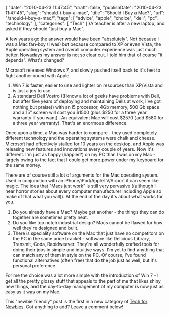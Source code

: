 {
    "date": "2010-04-23 11:47:45",
    "draft": false,
    "publishDate": "2010-04-23 11:47:45",
    "slug": "should-i-buy-a-mac",
    "title": "Should I Buy a Mac?",
    "url": "\/should-i-buy-a-mac\/",
    "tags": [
        "advice",
        "apple",
        "choice",
        "dell",
        "pc",
        "technology"
    ],
    "categories": [
        "Tech"
    ]
}A teacher is after a new laptop, and asked if they should "just buy a
Mac".

A few years ago the answer would have been "absolutely". Not because I
was a Mac fan-boy (I was) but because compared to XP or even Vista, the
Apple operating system and overall computer experience was just much
better. Nowadays my answer is not so clear cut. I told him that of
course "it depends". What's changed?

Microsoft released Windows 7, and slowly pushed itself back to it's feet
to fight another round with Apple.

1.  Win 7 is faster, easier to use and lighter on resources than
    XP/Vista and is just a joy to use.
2.  A standard Dell Vostro ((I know a lot of geeks have problems with
    Dell, but after five years of deploying and maintaining Dells at
    work, I've got nothing but praise)) with an i5 processor, 4Gb
    memory, 500 Gb space and a 15" screen will cost you \$1500 (plus
    \$250 for a three year warranty if you want) . An equivalent Mac
    will cost \$2570 (add \$580 for a three year warranty). That's an
    enormous difference.

Once upon a time, a Mac was harder to compare - they used completely
different technology and the operating systems were chalk and cheese.
Microsoft had effectively stalled for 10 years on the desktop, and Apple
was releasing new features and innovations every couple of years. Now
it's different. I'm just as happy (happier?) on my PC than I was on my
Mac - largely owing to the fact that I could get more power under my
keyboard for the same money.

There are of course still a lot of arguments for the Mac operating
system. Used in conjunction with an iPhone/iPod/AppleTV/Airport it can
seem like magic. The idea that "Macs just work" is still very pervasive
((although I hear horror stories about every computer manufacturer
including Apple so make of that what you will)). At the end of the day
it's about what works for you.

1.  Do you already have a Mac? Maybe get another - the things they can
    do together are sometimes pretty neat.
2.  Do you like top notch industrial design? Macs cannot be flawed for
    how well they're designed and built.
3.  There is speciality software on the Mac that just have no
    competitors on the PC in the same price bracket - software like
    Delicious Library, Transmit, Coda, Rapidweaver. They're all
    wonderfully crafted tools for doing their jobs in simple and
    intuitive ways. I'm yet to find anything that can match any of them
    in style on the PC. Of course, I've found functional alternatives
    (often free) that do the job just as well, but it's
    personal preference.

For me the choice was a lot more simple with the introduction of Win 7 -
I get all the pretty glossy stuff that appeals to the part of me that
likes shiny new things, and the day-to-day management of my computer is
now just as easy as it was on my Mac.

This "newbie friendly" post is the first in a new category of [Tech for
Newbies](/tech-for-newbies/). Got anything to add? Leave a comment
below!
